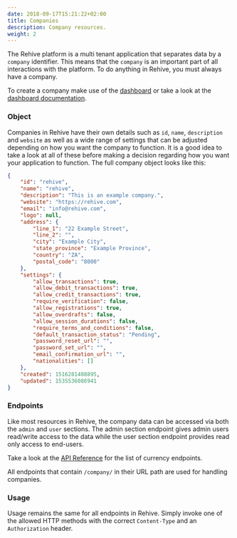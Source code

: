 ```yaml
---
date: 2018-09-17T15:21:22+02:00
title: Companies
description: Company resources.
weight: 2
---
```


The Rehive platform is a multi tenant application that separates data by a `company` identifier. This means that the `company` is an important part of all interactions with the platform. To do anything in Rehive, you must always have a company.

<aside class="notice">
    To create a company make use of the <a href="https://dashboard.rehive.com" target="_blank">dashboard</a> or take a look at the <a href="/dashboard/get-started/introduction/" target="_blank">dashboard documentation</a>.
</aside>

### Object

Companies in Rehive have their own details such as `id`, `name`, `description` and `website` as well as a wide range of settings that can be adjusted depending on how you want the company to function. It is a good idea to take a look at all of these before making a decision regarding how you want your application to function. The full company object looks like this:

```json
{
    "id": "rehive",
    "name": "rehive",
    "description": "This is an example company.",
    "website": "https://rehive.com",
    "email": "info@rehive.com",
    "logo": null,
    "address": {
        "line_1": "22 Example Street",
        "line_2": "",
        "city": "Example City",
        "state_province": "Example Province",
        "country": "ZA",
        "postal_code": "8000"
    },
    "settings": {
        "allow_transactions": true,
        "allow_debit_transactions": true,
        "allow_credit_transactions": true,
        "require_verification": false,
        "allow_registrations": true,
        "allow_overdrafts": false,
        "allow_session_durations": false,
        "require_terms_and_conditions": false,
        "default_transaction_status": "Pending",
        "password_reset_url": "",
        "password_set_url": "",
        "email_confirmation_url": "",
        "nationalities": []
    },
    "created": 1516281408895,
    "updated": 1535536086941
}
```

### Endpoints

Like most resources in Rehive, the company data can be accessed via both the `admin` and `user` sections. The admin section endpoint gives admin users read/write access to the data while the user section endpoint provides read only access to end-users.

Take a look at the [API Reference](https://docs.platform.rehive.com) for the list of currency endpoints.

All endpoints that contain `/company/` in their URL path are used for handling companies.

### Usage

Usage remains the same for all endpoints in Rehive. Simply invoke one of the allowed HTTP methods with the correct `Content-Type` and an `Authorization` header.
